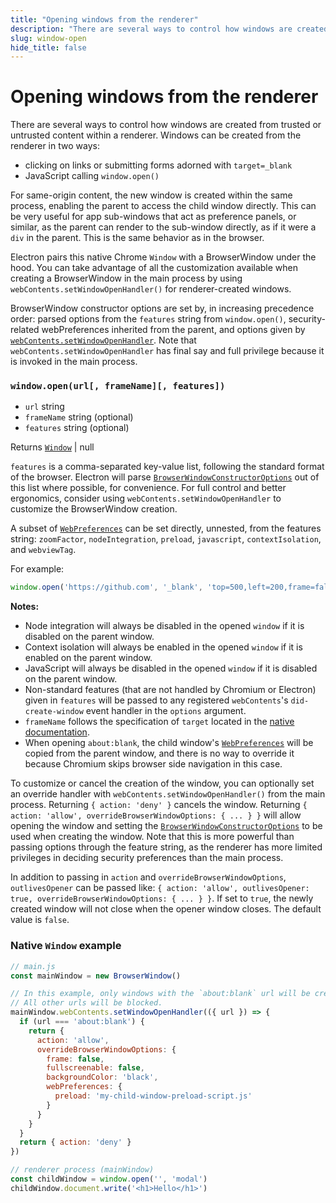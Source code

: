 ```yaml
---
title: "Opening windows from the renderer"
description: "There are several ways to control how windows are created from trusted or untrusted content within a renderer. Windows can be created from the renderer in two ways:"
slug: window-open
hide_title: false
---
```


# Opening windows from the renderer

There are several ways to control how windows are created from trusted or
untrusted content within a renderer. Windows can be created from the renderer in two ways:

* clicking on links or submitting forms adorned with `target=_blank`
* JavaScript calling `window.open()`

For same-origin content, the new window is created within the same process,
enabling the parent to access the child window directly. This can be very
useful for app sub-windows that act as preference panels, or similar, as the
parent can render to the sub-window directly, as if it were a `div` in the
parent. This is the same behavior as in the browser.

Electron pairs this native Chrome `Window` with a BrowserWindow under the hood.
You can take advantage of all the customization available when creating a
BrowserWindow in the main process by using `webContents.setWindowOpenHandler()`
for renderer-created windows.

BrowserWindow constructor options are set by, in increasing precedence
order: parsed options from the `features` string from `window.open()`,
security-related webPreferences inherited from the parent, and options given by
[`webContents.setWindowOpenHandler`](latest/api/web-contents.md#contentssetwindowopenhandlerhandler).
Note that `webContents.setWindowOpenHandler` has final say and full privilege
because it is invoked in the main process.

### `window.open(url[, frameName][, features])`

* `url` string
* `frameName` string (optional)
* `features` string (optional)

Returns [`Window`](https://developer.mozilla.org/en-US/docs/Web/API/Window) | null

`features` is a comma-separated key-value list, following the standard format of
the browser. Electron will parse [`BrowserWindowConstructorOptions`](latest/api/structures/browser-window-options.md) out of this
list where possible, for convenience. For full control and better ergonomics,
consider using `webContents.setWindowOpenHandler` to customize the
BrowserWindow creation.

A subset of [`WebPreferences`](latest/api/structures/web-preferences.md) can be set directly,
unnested, from the features string: `zoomFactor`, `nodeIntegration`, `preload`,
`javascript`, `contextIsolation`, and `webviewTag`.

For example:

```js
window.open('https://github.com', '_blank', 'top=500,left=200,frame=false,nodeIntegration=no')
```

**Notes:**

* Node integration will always be disabled in the opened `window` if it is
  disabled on the parent window.
* Context isolation will always be enabled in the opened `window` if it is
  enabled on the parent window.
* JavaScript will always be disabled in the opened `window` if it is disabled on
  the parent window.
* Non-standard features (that are not handled by Chromium or Electron) given in
  `features` will be passed to any registered `webContents`'s
  `did-create-window` event handler in the `options` argument.
* `frameName` follows the specification of `target` located in the [native documentation](https://developer.mozilla.org/en-US/docs/Web/API/Window/open#parameters).
* When opening `about:blank`, the child window's [`WebPreferences`](latest/api/structures/web-preferences.md) will be copied
  from the parent window, and there is no way to override it because Chromium
  skips browser side navigation in this case.

To customize or cancel the creation of the window, you can optionally set an
override handler with `webContents.setWindowOpenHandler()` from the main
process. Returning `{ action: 'deny' }` cancels the window. Returning `{
action: 'allow', overrideBrowserWindowOptions: { ... } }` will allow opening
the window and setting the [`BrowserWindowConstructorOptions`](latest/api/structures/browser-window-options.md) to be used when
creating the window. Note that this is more powerful than passing options
through the feature string, as the renderer has more limited privileges in
deciding security preferences than the main process.

In addition to passing in `action` and `overrideBrowserWindowOptions`,
`outlivesOpener` can be passed like: `{ action: 'allow', outlivesOpener: true,
overrideBrowserWindowOptions: { ... } }`. If set to `true`, the newly created
window will not close when the opener window closes. The default value is `false`.

### Native `Window` example

```js
// main.js
const mainWindow = new BrowserWindow()

// In this example, only windows with the `about:blank` url will be created.
// All other urls will be blocked.
mainWindow.webContents.setWindowOpenHandler(({ url }) => {
  if (url === 'about:blank') {
    return {
      action: 'allow',
      overrideBrowserWindowOptions: {
        frame: false,
        fullscreenable: false,
        backgroundColor: 'black',
        webPreferences: {
          preload: 'my-child-window-preload-script.js'
        }
      }
    }
  }
  return { action: 'deny' }
})
```

```js
// renderer process (mainWindow)
const childWindow = window.open('', 'modal')
childWindow.document.write('<h1>Hello</h1>')
```
